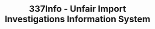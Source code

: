 ---
bigquery: https://console.cloud.google.com/bigquery?p=patents-public-data&d=usitc_investigations&page=dataset&project=sheets-management-319211
citation: US International Trade Commission 337Info Unfair Import Investigations Information
  System
contributors: US International Trade Comission
cost: None
description: US International Trade Commission 337Info Unfair Import Investigations
  Information System contains data on investigations done under Section 337. Section
  337 declares the infringement of certain statutory intellectual property rights
  and other forms of unfair competition in import trade to be unlawful practices.
  Most Section 337 investigations involve allegations of patent or registered trademark
  infringement.
documentation: FAQ and tutorial available on the site
last_edit: 04/05/2022, 14:43:22
location: https://pubapps2.usitc.gov/337external/
maintained_by: US International Trade Comission
schema_fields:
- investigationTermDate
- endDateMarkmanHearing
- lastUpdated
- teoProceedingInvolved
- finalIdOnViolationIssue
- dateCreated
- respondent
- publication_number
- actualStartDateEvidHear
- cafcAppeals
- finalDetViolation
- teoIdDueDate
- teoReliefGranted
- title
- id
- copyrightNumbers
- complainant
- internalRemand
- finalIdOnViolationDue
- scheduledStartDateEvidHear
- dateComplaintFiled
- investigationNo
- actualEndDateEvidHear
- markmanHearing
- gcAttorney
- startDateMarkmanHearing
- investigationType
- currentActiveALJ
- trademarkNumbers
- targetDate
- invUnfairAct
- ouiiAttorney
- patentNumbers
- patentNumber
- finalDetNoViolation
- aljAssigned
- htsNumbers
- scheduledEndDateEvidHear
- teoIdIssueDate
- docketNo
- dateOfPublicationFrNotice
- currentStatus
- reportingRequirements
- ouiiParticipation
- issueDateOtherNonFinal
shortname: unfair_import_investigations
tags:
- import
- legal
- trade
timeframe: 2008-2021 (prior to 2008 downloadable as a JSON file)
title: 337Info - Unfair Import Investigations Information System
uuid: 2721f5ec-e599-4890-9265-9706719fc71e
---